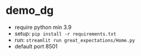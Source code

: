 # demo_dg
- require python min 3.9
- setup: `pip install -r requirements.txt`
- run: `streamlit run great_expectations/Home.py`
- default port 8501